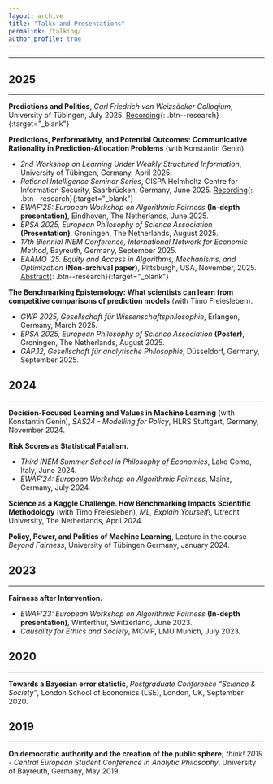 ```yaml
---
layout: archive
title: "Talks and Presentations"
permalink: /talking/
author_profile: true
---
```


---

## 2025
---
**Predictions and Politics**, *Carl Friedrich von Weizsäcker Colloqium*, University of Tübingen, July 2025. [Recording](https://www.youtube.com/watch?v=LtEwufTkpZw){: .btn--research}{:target="_blank"}

**Predictions, Performativity, and Potential Outcomes: Communicative Rationality in Prediction-Allocation Problems** (with Konstantin Genin).
- *2nd Workshop on Learning Under Weakly Structured Information*, University of Tübingen, Germany, April 2025.
- *Rational Intelligence Seminar Series*, CISPA Helmholtz Centre for Information Security, Saarbrücken, Germany, June 2025. [Recording](https://www.youtube.com/watch?v=YhCsBKmbpM0){: .btn--research}{:target="_blank"}
- *EWAF'25: European Workshop on Algorithmic Fairness* **(In-depth presentation)**, Eindhoven, The Netherlands, June 2025.
- *EPSA 2025, European Philosophy of Science Association* **(Presentation)**, Groningen, The Netherlands, August 2025.
- *17th Biennial INEM Conference, International Network for Economic Method*, Bayreuth, Germany, September 2025.
- *EAAMO '25. Equity and Access in Algorithms, Mechanisms, and Optimization* **(Non-archival paper)**, Pittsburgh, USA, November, 2025. [Abstract](https://doi.org/10.1145/3757887.3767685){: .btn--research}{:target="_blank"}

**The Benchmarking Epistemology: What scientists can learn from competitive comparisons of prediction models** (with Timo Freiesleben).
- *GWP 2025, Gesellschaft für Wissenschaftsphilosophie*, Erlangen, Germany, March 2025.
- *EPSA 2025, European Philosophy of Science Association* **(Poster)**, Groningen, The Netherlands, August 2025.
- *GAP.12, Gesellschaft für analytische Philosophie*, Düsseldorf, Germany, September 2025.

## 2024
---
**Decision-Focused Learning and Values in Machine Learning** (with Konstantin Genin), *SAS24 - Modelling for Policy*, HLRS Stuttgart, Germany, November 2024.

**Risk Scores as Statistical Fatalism.**
- *Third INEM Summer School in Philosophy of Economics*, Lake Como, Italy, June 2024.
- *EWAF'24: European Workshop on Algorithmic Fairness*, Mainz, Germany, July 2024.

**Science as a Kaggle Challenge. How Benchmarking Impacts Scientific Methodology** (with Timo Freiesleben), *ML, Explain Yourself!*, Utrecht University, The Netherlands, April 2024. 

**Policy, Power, and Politics of Machine Learning**, Lecture in the course *Beyond Fairness*, University of Tübingen Germany, January 2024.

## 2023
---
**Fairness after Intervention.**
- *EWAF’23: European Workshop on Algorithmic Fairness* **(In-depth presentation)**, Winterthur, Switzerland, June 2023.
- *Causality for Ethics and Society*, MCMP, LMU Munich, July 2023.

## 2020
---
**Towards a Bayesian error statistic**, *Postgraduate Conference “Science & Society”*, London School of Economics (LSE), London, UK, September 2020.

## 2019
---
**On democratic authority and the creation of the public sphere,** *think! 2019 - Central European Student Conference in Analytic Philosophy*, University of Bayreuth, Germany, May 2019.